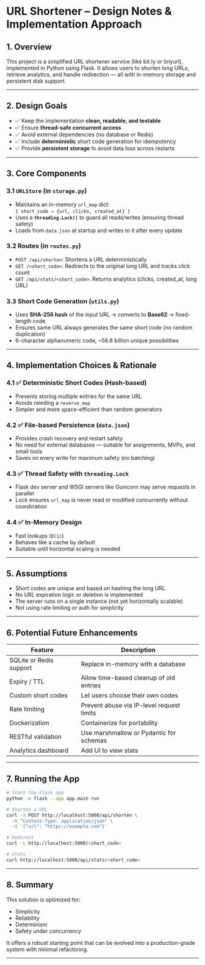 # URL Shortener – Design Notes & Implementation Approach

## 1. Overview

This project is a simplified URL shortener service (like bit.ly or tinyurl), implemented in Python using Flask. It allows users to shorten long URLs, retrieve analytics, and handle redirection — all with in-memory storage and persistent disk support.

---

## 2. Design Goals

- ✅ Keep the implementation **clean, readable, and testable**
- ✅ Ensure **thread-safe concurrent access**
- ✅ Avoid external dependencies (no database or Redis)
- ✅ Include **deterministic** short code generation for idempotency
- ✅ Provide **persistent storage** to avoid data loss across restarts

---

## 3. Core Components

### 3.1 `URLStore` (in `storage.py`)
- Maintains an in-memory `url_map` dict:  
  `{ short_code → {url, clicks, created_at} }`
- Uses a **`threading.Lock()`** to guard all reads/writes (ensuring thread safety)
- Loads from `data.json` at startup and writes to it after every update

### 3.2 Routes (in `routes.py`)
- `POST /api/shorten`: Shortens a URL deterministically
- `GET /<short_code>`: Redirects to the original long URL and tracks click count
- `GET /api/stats/<short_code>`: Returns analytics (clicks, created_at, long URL)

### 3.3 Short Code Generation (`utils.py`)
- Uses **SHA-256 hash** of the input URL → converts to **Base62** → fixed-length code
- Ensures same URL always generates the same short code (no random duplication)
- 6-character alphanumeric code, ~56.8 billion unique possibilities

---

## 4. Implementation Choices & Rationale

### 4.1 ✅ Deterministic Short Codes (Hash-based)
- Prevents storing multiple entries for the same URL
- Avoids needing a `reverse_map`
- Simpler and more space-efficient than random generators

### 4.2 ✅ File-based Persistence (`data.json`)
- Provides crash recovery and restart safety
- No need for external databases — suitable for assignments, MVPs, and small tools
- Saves on every write for maximum safety (no batching)

### 4.3 ✅ Thread Safety with `threading.Lock`
- Flask dev server and WSGI servers like Gunicorn may serve requests in parallel
- Lock ensures `url_map` is never read or modified concurrently without coordination

### 4.4 ✅ In-Memory Design
- Fast lookups (`O(1)`)
- Behaves like a cache by default
- Suitable until horizontal scaling is needed

---

## 5. Assumptions

- Short codes are unique and based on hashing the long URL
- No URL expiration logic or deletion is implemented
- The server runs on a single instance (not yet horizontally scalable)
- Not using rate limiting or auth for simplicity

---

## 6. Potential Future Enhancements

| Feature                  | Description                                |
|--------------------------|--------------------------------------------|
| SQLite or Redis support  | Replace in-memory with a database        |
| Expiry / TTL             | Allow time-based cleanup of old entries    |
| Custom short codes       | Let users choose their own codes           |
| Rate limiting            | Prevent abuse via IP-level request limits  |
| Dockerization            | Containerize for portability               |
| RESTful validation       | Use marshmallow or Pydantic for schemas    |
| Analytics dashboard      | Add UI to view stats                       |

---

## 7. Running the App

```bash
# Start the Flask app
python -m flask --app app.main run

# Shorten a URL
curl -X POST http://localhost:5000/api/shorten \
  -H "Content-Type: application/json" \
  -d '{"url": "https://example.com"}'

# Redirect
curl -L http://localhost:5000/<short_code>

# Stats
curl http://localhost:5000/api/stats/<short_code>
```

---

## 8. Summary

This solution is optimized for:
- Simplicity
- Reliability
- Determinism
- Safety under concurrency

It offers a robust starting point that can be evolved into a production-grade system with minimal refactoring.

---
